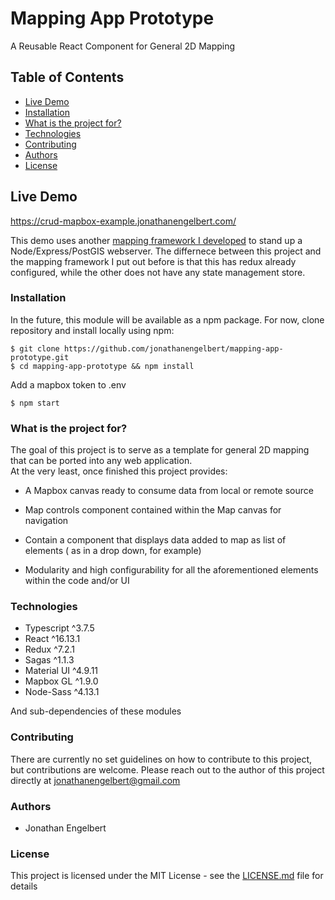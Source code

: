 # Mapping App Prototype

A Reusable React Component for General 2D Mapping

## Table of Contents

* [Live Demo](#live-demo)
* [Installation](#installation)
* [What is the project for?](#what-is-the-project-for)
* [Technologies](#technologies)
* [Contributing](#contributing)
* [Authors](#authors)
* [License](#license)

## Live Demo

<https://crud-mapbox-example.jonathanengelbert.com/> 

This demo uses another [mapping framework I developed](<https://github.com/jonathanengelbert/postgis-webserver-template>)
 to stand up a Node/Express/PostGIS webserver. The differnece between this project and the mapping framework I put out before is that this has redux 
 already configured, while the other does not have any state management store.

### Installation

In the future, this module will be available as a npm package.
For now, clone repository and install locally using npm:

`$ git clone https://github.com/jonathanengelbert/mapping-app-prototype.git`
<br>
`$ cd mapping-app-prototype && npm install`
<br>

Add a mapbox token to .env
<br>

`$ npm start`

### What is the project for?

The goal of this project is to serve as a template for general 2D mapping that can be ported into any web application.
<br>
At the very least, once finished this project provides:

* A Mapbox canvas ready to consume data from local or remote source

* Map controls component contained within the Map canvas for navigation

* Contain a component that displays data added to map as list of elements ( as in a drop down, for example)

* Modularity and high configurability for all the aforementioned elements within the code and/or UI

### Technologies 

* Typescript ^3.7.5 
* React ^16.13.1
* Redux ^7.2.1
* Sagas ^1.1.3
* Material UI ^4.9.11
* Mapbox GL ^1.9.0 
* Node-Sass ^4.13.1

And sub-dependencies of these modules

### Contributing

There are currently no set guidelines on how to contribute to this project, but contributions are welcome.
Please reach out to the author of this project directly at <jonathanengelbert@gmail.com>

### Authors

* Jonathan Engelbert

### License

This project is licensed under the MIT License - see the [LICENSE.md](LICENSE.md) file for details
